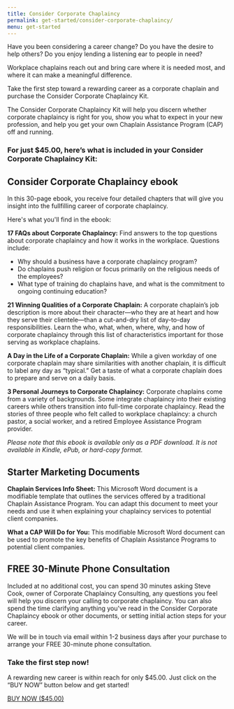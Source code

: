 ```yaml
---
title: Consider Corporate Chaplaincy
permalink: get-started/consider-corporate-chaplaincy/
menu: get-started
---
```

Have you been considering a career change? Do you have the desire to help others? Do you enjoy lending a listening ear to people in need?

Workplace chaplains reach out and bring care where it is needed most, and where it can make a meaningful difference.

Take the first step toward a rewarding career as a corporate chaplain and purchase the Consider Corporate Chaplaincy Kit.

The Consider Corporate Chaplaincy Kit will help you discern whether corporate chaplaincy is right for you, show you what to expect in your new profession, and help you get your own Chaplain Assistance Program (CAP) off and running.

### For just $45.00, here’s what is included in your Consider Corporate Chaplaincy Kit:

## Consider Corporate Chaplaincy ebook
In this 30-page ebook, you receive four detailed chapters that will give you insight into the fullfilling career of corporate chaplaincy.

Here's what you'll find in the ebook:

**17 FAQs about Corporate Chaplaincy:**
Find answers to the top questions about corporate chaplaincy and how it works in the workplace. Questions include:

*   Why should a business have a corporate chaplaincy program?
*   Do chaplains push religion or focus primarily on the religious needs of the employees?
*   What type of training do chaplains have, and what is the commitment to ongoing continuing education?

**21 Winning Qualities of a Corporate Chaplain:**
A corporate chaplain’s job description is more about their character—who they are at heart and how they serve their clientele—than a cut-and-dry list of day-to-day responsibilities. Learn the who, what, when, where, why, and how of corporate chaplaincy through this list of characteristics important for those serving as workplace chaplains.

**A Day in the Life of a Corporate Chaplain:**
While a given workday of one corporate chaplain may share similarities with another chaplain, it is difficult to label any day as “typical.” Get a taste of what a corporate chaplain does to prepare and serve on a daily basis.

**3 Personal Journeys to Corporate Chaplaincy:**
Corporate chaplains come from a variety of backgrounds. Some integrate chaplaincy into their existing careers while others transition into full-time corporate chaplaincy. Read the stories of three people who felt called to workplace chaplaincy: a church pastor, a social worker, and a retired Employee Assistance Program provider.

*Please note that this ebook is available only as a PDF download. It is not available in Kindle, ePub, or hard-copy format.*

## Starter Marketing Documents
**Chaplain Services Info Sheet:**
This Microsoft Word document is a modifiable template that outlines the services offered by a traditional Chaplain Assistance Program. You can adapt this document to meet your needs and use it when explaining your chaplaincy services to potential client companies.

**What a CAP Will Do for You:**
This modifiable Microsoft Word document can be used to promote the key benefits of Chaplain Assistance Programs to potential client companies.

## FREE 30-Minute Phone Consultation
Included at no additional cost, you can spend 30 minutes asking Steve Cook, owner of Corporate Chaplaincy Consulting, any questions you feel will help you discern your calling to corporate chaplaincy. You can also spend the time clarifying anything you've read in the Consider Corporate Chaplaincy ebook or other documents, or setting initial action steps for your career.

We will be in touch via email within 1-2 business days after your purchase to arrange your FREE 30-minute phone consultation.

### Take the first step now!

A rewarding new career is within reach for only $45.00. Just click on the “BUY NOW” button below and get started!

<a class="button" href="https://gum.co/consider-corporate-chaplaincy">
      BUY NOW ($45.00)
    </a>
